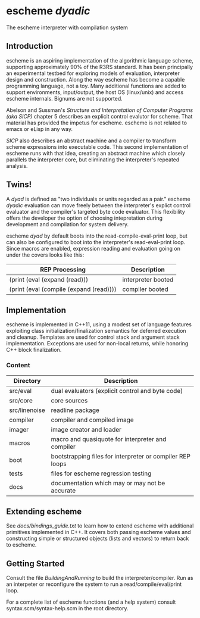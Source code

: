 escheme _dyadic_
================

The escheme interpreter with compilation system

## Introduction

escheme is an aspiring implementation of the algorithmic language scheme, 
supporting approximately 90% of the R3RS standard. It has been principally an experimental
testbed for exploring models of evaluation, interpreter design and construction.
Along the way escheme has become a capable programming language, not a toy.
Many additional functions are added to support environments, input/output, the host OS 
(linux/unix) and access escheme internals. Bignums are not supported.

Abelson and Sussman's _Structure and Interpretation of Computer Programs (aka SICP)_ chapter 5 describes 
an explicit control evalutor for scheme. That material has provided the impetus for escheme. 
escheme is not related to emacs or eLisp in any way.

_SICP_ also describes an abstract machine and a compiler to transform 
scheme expressions into executable code. This second implementation of escheme runs
with that idea, creating an abstract machine which closely parallels the
interpreter core, but eliminating the interpreter's repeated analysis.

## Twins!

A _dyad_ is defined as "two individuals or units regarded as a pair." escheme _dyadic_ evaluation 
can move freely between the interpreter's explict control evaluator and the compiler's targeted 
byte code evaluator. This flexibility offers the developer the option of choosing 
intepretation during development and compilation for system delivery.

escheme _dyad_ by default boots into the read-compile-eval-print loop, but can also 
be configured to boot into the interpreter's read-eval-print loop. Since macros are enabled,
expression reading and evaluation going on under the covers looks like this:

| REP Processing        | Description                                        |
| ---------------- | ---------------------------------------------------|
| (print (eval (expand (read))) | interpreter booted |
| (print (eval (compile (expand (read)))) | compiler booted |

## Implementation 

escheme is implemented in C++11, using a modest set of language features
exploiting class initialization/finalization semantics for deferred execution 
and cleanup. Templates are used for control stack and argument stack 
implementation. Exceptions are used for non-local returns, 
while honoring C++ block finalization.

### Content
  
| Directory        | Description                                        |
| ---------------- | ---------------------------------------------------|
|  src/eval    |    dual evaluators (explicit control and byte code)|
|  src/core    |    core sources|
|  src/linenoise|  readline package|
|  compiler  | compiler and compiled image |
|  imager | image creator and loader |
|  macros   |  macro and quasiquote for interpreter and compiler |
|  boot | bootstrapping files for interpreter or compiler REP loops|
|  tests  |    files for escheme regression testing|
|  docs |      documentation which may or may not be accurate|

## Extending escheme

See _docs/bindings_guide.txt_ to learn how to extend escheme with additional 
primitives implemented in C++. It covers both passing escheme 
values and constructing simple or structured objects (lists and vectors) to
return back to escheme.

## Getting Started

Consult the file _BuildingAndRunning_ to build the interpreter/compiler. Run as an 
interpeter or reconfigure the system to run a read/compile/eval/print loop.

For a complete list of escheme functions (and a help system) consult syntax.scm/syntax-help.scm in the 
root directory.
